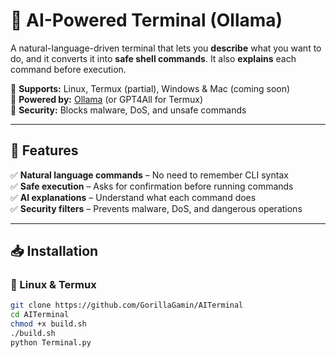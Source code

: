# 📌 AI-Powered Terminal (Ollama)

A natural-language-driven terminal that lets you **describe** what you want to do, and it converts it into **safe shell commands**. It also **explains** each command before execution.

🔹 **Supports:** Linux, Termux (partial), Windows & Mac (coming soon)  
🔹 **Powered by:** [Ollama](https://ollama.com) (or GPT4All for Termux)  
🔹 **Security:** Blocks malware, DoS, and unsafe commands  

---

## 🚀 Features

✅ **Natural language commands** – No need to remember CLI syntax  
✅ **Safe execution** – Asks for confirmation before running commands  
✅ **AI explanations** – Understand what each command does  
✅ **Security filters** – Prevents malware, DoS, and dangerous operations  

---

## 📥 Installation

### 🔹 Linux & Termux
```sh
git clone https://github.com/GorillaGamin/AITerminal
cd AITerminal
chmod +x build.sh
./build.sh
python Terminal.py
